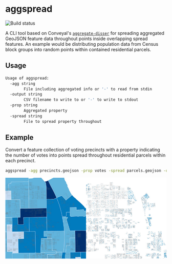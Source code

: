 # aggspread

![Build status](https://github.com/pjsier/aggspread/workflows/CI/badge.svg)

A CLI tool based on Conveyal's [`aggregate-disser`](https://github.com/conveyal/aggregate-disser/) for spreading aggregated GeoJSON feature data throughout points inside overlapping spread features. An example would be distributing population data from Census block groups into random points within contained residential parcels.

## Usage

```bash
Usage of aggspread:
  -agg string
        File including aggregated info or '-' to read from stdin
  -output string
        CSV filename to write to or '-' to write to stdout
  -prop string
        Aggregated property
  -spread string
        File to spread property throughout
```

## Example

Convert a feature collection of voting precincts with a property indicating the number of votes into points spread throughout residential parcels within each precinct.

```bash
aggspread -agg precincts.geojson -prop votes -spread parcels.geojson -output output.csv
```

![Map screenshots of aggregated and spread data](./img/example.jpg "Map screenshots of aggregated and spread data")
